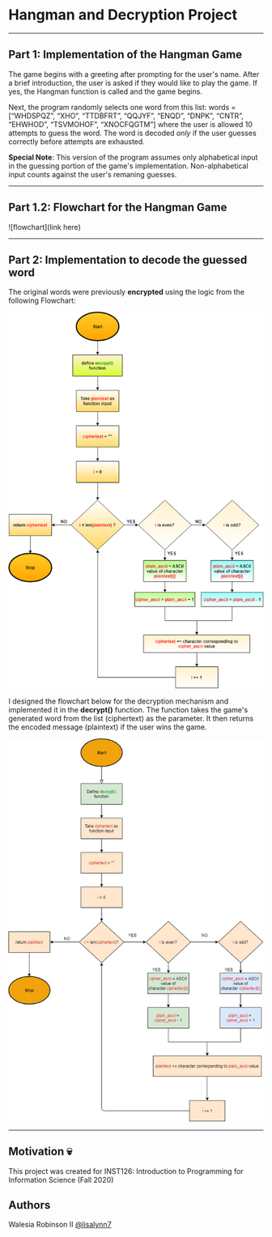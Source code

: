 # Hangman and Decryption Project
- - - - - - - - - - - -
## Part 1: Implementation of the Hangman Game

The game begins with a greeting after prompting for the user's name. After a brief introduction, the user is asked if they would like to play the game.
If yes, the Hangman function is called and the game begins.

Next, the program randomly selects one word from this list: words = [“WHDSPQZ”, “XHO”, “TTDBFRT”, “QQJYF”, “ENQD”, “DNPK”, “CNTR”, “EHWHOD”, “TSVMOHOF”, “XNOCFQGTM”]
where the user is allowed 10 attempts to guess the word. The word is decoded *only* if the user guesses correctly before attempts are exhausted.

**Special Note**: This version of the program assumes only alphabetical input in the guessing portion of the game's implementation. Non-alphabetical input counts against the user's remaning guesses.
- - - - - - - - - - - - - 
## Part 1.2: Flowchart for the Hangman Game

![flowchart](link here)
- - - - - - - - - - - - - 
## Part 2: Implementation to decode the guessed word
The original words were previously **encrypted** using the logic from the following Flowchart: 

![flowchart](https://github.com/lisalynn7/hangman-and-decryption/blob/main/encode.png)

I designed the flowchart below for the decryption mechanism and implemented it in the **decrypt()** function. The function takes the game's generated word from the list (ciphertext) as the parameter. It then returns the encoded message (plaintext) if the user wins the game. 

![flowchart](https://github.com/lisalynn7/hangman-and-decryption/blob/main/decode.jpg)
- - - - - - 
## Motivation :skull:
This project was created for INST126: Introduction to Programming for Information Science (Fall 2020)

## Authors
Walesia Robinson II
[@lisalynn7](http://github.com/lisalynn7)
